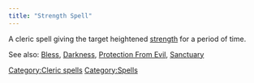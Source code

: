 ```yaml
---
title: "Strength Spell"
---
```


A cleric spell giving the target heightened
[strength](strength "wikilink") for a period of time.

See also: [Bless](Bless "wikilink"), [Darkness](Darkness "wikilink"),
[Protection From Evil](Protection_From_Evil "wikilink"),
[Sanctuary](Sanctuary "wikilink")

[Category:Cleric spells](Category:Cleric_spells "wikilink")
[Category:Spells](Category:Spells "wikilink")